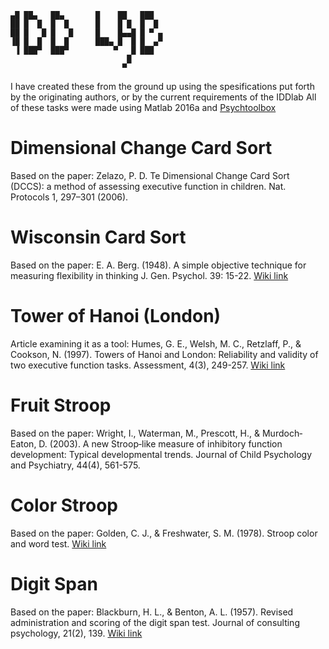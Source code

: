 
```
▄█ ██▄   ██▄       █    ██   ███   
██ █  █  █  █      █    █ █  █  █ 
██ █   █ █   █     █    █▄▄█ █ ▀ ▄ 
▐█ █  █  █  █      ███▄ █  █ █  ▄▀ 
 ▐ ███▀  ███▀          ▀   █ ███  
                          █     
                         ▀     
```       
I have created these from the ground up using the spesifications put forth by the originating authors, or by the current requirements of the IDDlab
All of these tasks were made using Matlab 2016a and [Psychtoolbox](http://psychtoolbox.org/) 
# Dimensional Change Card Sort
Based on the paper:
Zelazo, P. D. Te Dimensional Change Card Sort (DCCS): a method of assessing executive function in children. Nat. Protocols 1,
297–301 (2006).
# Wisconsin Card Sort
Based on the paper:
 E. A. Berg. (1948). A simple objective technique for measuring flexibility in thinking J. Gen. Psychol. 39: 15-22.
 [Wiki link](https://en.wikipedia.org/wiki/Wisconsin_Card_Sorting_Test)
# Tower of Hanoi (London)
Article examining it as a tool:
Humes, G. E., Welsh, M. C., Retzlaff, P., & Cookson, N. (1997). Towers of Hanoi and London: Reliability and validity of two executive function tasks. Assessment, 4(3), 249-257.
[Wiki link](https://en.wikipedia.org/wiki/Tower_of_Hanoi)
# Fruit Stroop
Based on the paper:
Wright, I., Waterman, M., Prescott, H., & Murdoch‐Eaton, D. (2003). A new Stroop‐like measure of inhibitory function development: Typical developmental trends. Journal of Child Psychology and Psychiatry, 44(4), 561-575.
# Color Stroop
Based on the paper:
Golden, C. J., & Freshwater, S. M. (1978). Stroop color and word test.
[Wiki link](https://en.wikipedia.org/wiki/Stroop_effect)
# Digit Span
Based on the paper:
Blackburn, H. L., & Benton, A. L. (1957). Revised administration and scoring of the digit span test. Journal of consulting psychology, 21(2), 139.
[Wiki link](https://en.wikipedia.org/wiki/Memory_span)
